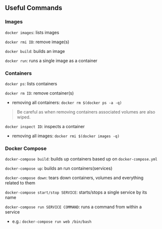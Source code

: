 ## Useful Commands

### Images
`docker images`: lists images

`docker rmi ID`: remove image(s)

`docker build`: builds an image

`docker run`: runs a single image as a container

### Containers
`docker ps`: lists containers

`docker rm ID`: remove container(s)
 - removing all containers: `docker rm $(docker ps -a -q)`

 > Be careful as when removing containers associated volumes are also wiped.

`docker inspect ID`: inspects a container
 - removing all images: `docker rmi $(docker images -q)`

### Docker Compose
`docker-compose build`: builds up containers based up on `docker-compose.yml`

`docker-compose up`: builds an run containers(services)

`docker-compose down`: tears down containers, volumes and everything related to them

`docker-compose start/stop SERVICE`: starts/stops a single service by its name

`docker-compose run SERVICE COMMAND`: runs a command from within a service
  - e.g.: `docker-compose run web /bin/bash`
